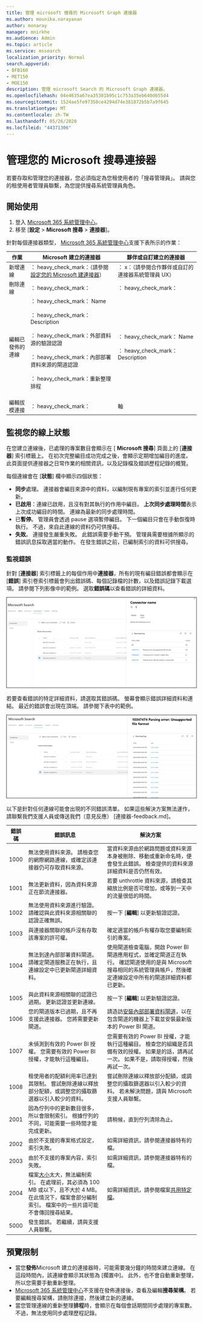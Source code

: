 ```yaml
---
title: 管理 microsoft 搜尋的 Microsoft Graph 連接器
ms.author: mounika.narayanan
author: monaray
manager: mnirkhe
ms.audience: Admin
ms.topic: article
ms.service: mssearch
localization_priority: Normal
search.appverid:
- BFB160
- MET150
- MOE150
description: 管理 microsoft Search 的 Microsoft Graph 連接器。
ms.openlocfilehash: 04e4635a67ea35381b95c1c753a35eb640d655d4
ms.sourcegitcommit: 1524ae5fe97350ce4294d74e381872b5b7a9f645
ms.translationtype: MT
ms.contentlocale: zh-TW
ms.lasthandoff: 05/26/2020
ms.locfileid: "44371306"
---
```

# <a name="manage-your-connector-for-microsoft-search"></a>管理您的 Microsoft 搜尋連接器

若要存取和管理您的連接器，您必須指定為您租使用者的「搜尋管理員」。 請與您的租使用者管理員聯繫，為您提供搜尋系統管理員角色。

## <a name="get-started"></a>開始使用

1. 登入 [Microsoft 365 系統管理中心](https://admin.microsoft.com)。
2. 移至 [**設定**  >  **Microsoft 搜尋**  >  **連接器**]。

針對每個連接器類型， [Microsoft 365 系統管理中心](https://admin.microsoft.com)支援下表所示的作業：

**作業** | **Microsoft 建立的連接器** | **夥伴或自訂建立的連接器**
--- | --- | ---
新增連線 | ： heavy_check_mark：（請參閱[設定您的 Microsoft 建連接器](configure-connector.md)） | ： x：（請參閱合作夥伴或自訂的連接器系統管理員 UX）
刪除連線 | ： heavy_check_mark： | ： heavy_check_mark：
編輯已發佈的連線 | ： heavy_check_mark： Name<br></br> ： heavy_check_mark： Description<br></br> ： heavy_check_mark：外部資料源的驗證認證<br></br> ： heavy_check_mark：內部部署資料來源的閘道認證<br></br> ： heavy_check_mark：重新整理排程<br></br> | ： heavy_check_mark： Name<br></br> ： heavy_check_mark： Description
編輯拔模連接 | ： heavy_check_mark： | 軸

## <a name="monitor-your-connection-status"></a>監視您的線上狀態
在您建立連線後，已處理的專案數目會顯示在 [ **Microsoft 搜尋**] 頁面上的 [**連接器**] 索引標籤上。 在初次完整編目成功完成之後，會顯示定期增加編目的進度。 此頁面提供連接器之日常作業的相關資訊，以及記錄檔及錯誤歷程記錄的概覽。

每個連線會在 [**狀態**] 欄中顯示四個狀態：
* **同步**處理。 連接器會編目來源中的資料，以編制現有專案的索引並進行任何更新。
* **已啟用**：連線已啟用，且沒有對其執行的作用中編目。 **上次同步處理時間**表示上次成功編目的時間。 連線為最新的同步處理時間。
* 已**暫停**。 管理員會透過 pause 選項暫停編目。 下一個編目只會在手動恢復時執行。 不過，來自此連線的資料仍可供搜尋。
* **失敗**。 連接發生嚴重失敗。 此錯誤需要手動干預。 管理員需要根據所顯示的錯誤訊息採取適當的動作。 在發生錯誤之前，已編制索引的資料可供搜尋。

### <a name="monitor-errors"></a>監視錯誤
針對 [**連接器**] 索引標籤上的每個作用中**連接器**，所有的現有編目錯誤都會顯示在 [**錯誤**] 索引卷索引標籤會列出錯誤碼、每個記錄檔的計數，以及錯誤記錄下載選項。 請參閱下列影像中的範例。 選取**錯誤碼**以查看錯誤的詳細資料。

![已選取連接器的連接器清單和詳細資料窗格中顯示此連接器的3個錯誤。](media/errormonitoring1.png)

若要查看錯誤的特定詳細資料，請選取其錯誤碼。 螢幕會顯示錯誤詳細資料和連結。 最近的錯誤會出現在頂端。 請參閱下表中的範例。

![已選取連接器的連接器清單和詳細資料窗格，顯示連接器的錯誤清單。 ](media/errormonitoring2.png)

以下是針對任何連線可能會出現的不同錯誤清單。 如果這些解決方案無法運作，請聯繫我們支援人員或傳送我們（意見反應） [連接器-feedback.md]。 

**錯誤碼** | **錯誤訊息** | **解決方案**
--- | --- | ---
1000 | 無法使用資料來源。 請檢查您的網際網路連線，或確定該連接器仍可存取資料來源。 | 當資料來源由於網路問題或資料來源本身被刪除、移動或重新命名時，便會發生此錯誤。 檢查提供的資料來源詳細資料是否仍然有效。
1001 | 無法更新資料，因為資料來源正在節流連接器。 | 若要 unthrottle 資料來源，請檢查其縮放比例是否可增加，或等到一天中的流量很低的時間。
1002 | 無法使用資料來源進行驗證。 請確認與此資料來源相關聯的認證正確無誤。 | 按一下 [**編輯**] 以更新驗證認證。
1003 | 與連接器關聯的帳戶沒有存取該專案的許可權。 |  確定適當的帳戶有權存取您要編制索引的專案。
1004 | 無法到達內部部署資料閘道。 請確定閘道服務正在執行，且連線設定中已更新閘道詳細資料。 | 使用閘道檢查電腦，開啟 Power BI 閘道應用程式，並確定閘道正在執行。 確認閘道使用的是與 Microsoft 搜尋相同的系統管理員帳戶，然後確定連線設定中所有的閘道詳細資料都已更新。 
1005 | 與此資料來源相關聯的認證已過期。 更新認證並更新連線。 | 按一下 [**編輯**] 以更新驗證認證。 
1006 | 您的閘道版本已過期，且不再支援此連接器。 您將需要更新閘道。 | 請造訪[安裝內部部署資料閘道](https://docs.microsoft.com/data-integration/gateway/service-gateway-install)，以在包含閘道的機器上下載並安裝最新版本的 Power BI 閘道。
1007 | 未偵測到有效的 Power BI 授權。 您需要有效的 Power BI 授權，才能執行這種編目。 | 您需要有效的 Power BI 授權，才能執行這種編目。 檢查您的組織是否具備有效的授權。 如果是的話，請再試一次。 如果不是，請取得授權，然後再試一次。
1008 | 租使用者的配額利用率已達到其限制。 嘗試刪除連線以釋放部分配額，或調整您的攝取篩選器以引入較少的資料。 | 嘗試刪除連線以釋放部分配額，或調整您的攝取篩選器以引入較少的資料。 若未解決問題，請與 Microsoft 支援人員聯繫。
2001 | 因為佇列中的更新數目很多，所以會限制索引。 根據佇列的不同，可能需要一些時間才能完成更新。 | 請稍候，直到佇列清除為止。
2002 | 由於不支援的專案格式設定，索引失敗。 | 如需詳細資訊，請參閱連接器特有的檔。
2003 | 由於不支援的專案內容，索引失敗。 | 如需詳細資訊，請參閱連接器特有的檔。 
2004 | 檔案[大小](https://docs.microsoft.com/microsoftsearch/file-share-connector#content-requirements)太大，無法編制索引。 在處理前，其必須為 100 MB 或以下，且不大於 4 MB。 在此情況下，檔案會部分編制索引。 檔案中的一些片語可能不會傳回搜尋結果。 | 如需詳細資訊，請參閱檔案[共用特定檔](https://docs.microsoft.com/MicrosoftSearch/file-share-connector#content-requirements)。
5000 | 發生錯誤。 若繼續，請與支援人員聯繫。 | 

## <a name="preview-limitations"></a>預覽限制
* 當您**發佈**Microsoft 建立的連接器時，可能需要幾分鐘的時間來建立連線。 在這段時間內，該連線會顯示其狀態為 [擱置中]。 此外，也不會自動重新整理，所以您需要手動重新整理。
* [Microsoft 365 系統管理中心](https://admin.microsoft.com)不支援在發佈連接後，查看及編輯**搜尋架構**。 若要編輯搜尋架構，請刪除連接，然後建立新的連線。
* 當您管理連線的重新整理**排程**時，會顯示在每個會話期間同步處理的專案數。 不過，無法使用同步處理歷程記錄。
